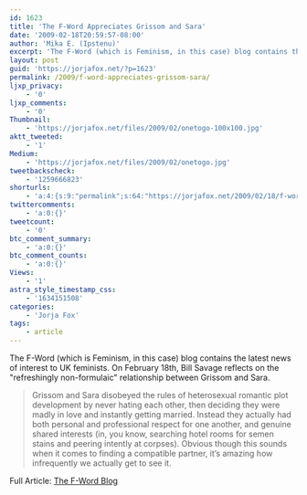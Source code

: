 ```yaml
---
id: 1623
title: 'The F-Word Appreciates Grissom and Sara'
date: '2009-02-18T20:59:57-08:00'
author: 'Mika E. (Ipstenu)'
excerpt: 'The F-Word (which is Feminism, in this case) blog contains the latest news of interest to UK feminists.  On February 18th, Bill Savage reflects on the "refreshingly non-formulaic" relationship between Grissom and Sara. '
layout: post
guid: 'https://jorjafox.net/?p=1623'
permalink: /2009/f-word-appreciates-grissom-sara/
ljxp_privacy:
    - '0'
ljxp_comments:
    - '0'
Thumbnail:
    - 'https://jorjafox.net/files/2009/02/onetogo-100x100.jpg'
aktt_tweeted:
    - '1'
Medium:
    - 'https://jorjafox.net/files/2009/02/onetogo.jpg'
tweetbackscheck:
    - '1259666823'
shorturls:
    - 'a:4:{s:9:"permalink";s:64:"https://jorjafox.net/2009/02/18/f-word-appreciates-grissom-sara/";s:7:"tinyurl";s:25:"http://tinyurl.com/dynn3d";s:4:"isgd";s:18:"http://is.gd/52Yn7";s:5:"bitly";s:20:"http://bit.ly/5SJ8MK";}'
twittercomments:
    - 'a:0:{}'
tweetcount:
    - '0'
btc_comment_summary:
    - 'a:0:{}'
btc_comment_counts:
    - 'a:0:{}'
Views:
    - '1'
astra_style_timestamp_css:
    - '1634151508'
categories:
    - 'Jorja Fox'
tags:
    - article
---
```


The F-Word (which is Feminism, in this case) blog contains the latest news of interest to UK feminists.  On February 18th, Bill Savage reflects on the "refreshingly non-formulaic" relationship between Grissom and Sara.

<blockquote>Grissom and Sara disobeyed the rules of heterosexual romantic plot development by never hating each other, then deciding they were madly in love and instantly getting married. Instead they actually had both personal and professional respect for one another, and genuine shared interests (in, you know, searching hotel rooms for semen stains and peering intently at corpses). Obvious though this sounds when it comes to finding a compatible partner, it’s amazing how infrequently we actually get to see it.</blockquote>

Full Article: <a href="http://www.thefword.org.uk/blog/2009/02/grissom_sara">The F-Word Blog</a>